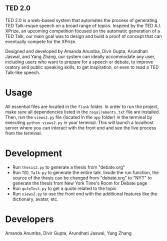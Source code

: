 ## TED 2.0

TED 2.0 is a web-based system that automates the process of generating TED Talk-esque speech on a broad range of topics. Inspired by the TED A.I. XPrize, an upcoming competition focused on the automatic generation of a TED Talk, our main goal was to design and build a proof of concept that can eventually compete for the XPrize.  


Designed and developed by Amanda Anumba, Divir Gupta, Arundhati Jaswal, and Yang Zhang, our system can ideally accommodate any user, including users who want to prepare for a speech or debate, to improve oratory and public speaking skills, to get inspiration, or even to read a TED Talk-like speech. 


Usage
===========================

All essential files are located in the `flask` folder. In order to run the project, make sure all dependencies listed in the `requirements.txt` file are installed. Then, run the `views2.py` file (located in the `app` folder) in the terminal by executing `python views2.py` in your terminal. This will launch a localhost server where you can interact with the front end and see the live process from the terminal. 


Development
===========================
- Run `thesis2.py` to generate a thesis from "debate.org"
- Run `TED_Talk.py` to generate the entire talk. Inside the run function, the source of the thesis can be changed from "debate.org" to "NYT" to generate the thesis from New York Time's Room for Debate page
- Run `quteTest.py` to get a quote related to the topic
- Run `views2.py` to use the front end with the additional features like the dictionary, avatar, etc.


Developers
===========================
Amanda Anumba,
Divir Gupta,
Arundhati Jaswal,
Yang Zhang

